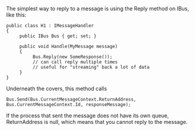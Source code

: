 <!--
title: "How to Reply to a Message? "
tags: ""
summary: "The simplest way to reply to a message is using the Reply method on IBus, like this:"
-->

The simplest way to reply to a message is using the Reply method on IBus, like this:

    public class H1 : IMessageHandler
    {
         public IBus Bus { get; set; }

         public void Handle(MyMessage message)
         {
              Bus.Reply(new SomeResponse());
              // can call reply multiple times
              // useful for "streaming" back a lot of data
         }
    }

Underneath the covers, this method calls

    Bus.Send(Bus.CurrentMessageContext.ReturnAddress, Bus.CurrentMessageContext.Id, responseMessage);

If the process that sent the message does not have its own queue, ReturnAddress is null, which means that you cannot reply to the message.

